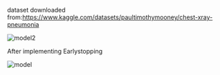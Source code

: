 dataset downloaded from:https://www.kaggle.com/datasets/paultimothymooney/chest-xray-pneumonia


![model2](https://github.com/user-attachments/assets/2e416e6f-295e-4668-9c51-6b953cf26c8c)

After implementing Earlystopping 


![model](https://github.com/user-attachments/assets/385084f2-9973-4336-a5da-1ece851af67c)

